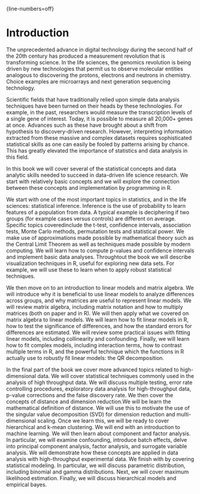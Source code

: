 {line-numbers=off}

# Introduction

The unprecedented advance in digital technology during the second half of the 20th century has produced a measurement revolution that is transforming science. In the life sciences, the genomics revolution is being driven by new technologies that permit us to observe molecular entities analogous to discovering the protons, electrons and neutrons in chemistry.  Choice examples are microarrays and next generation sequencing technology.  

Scientific fields that have traditionally relied upon simple data analysis techniques have been turned on their heads by these technologies. For example,  in the past, researchers would measure the transcription levels of a single gene of interest. Today, it is possible to measure all 20,000+ genes at once.  Advances such as these have brought about a shift from hypothesis to discovery-driven research.  However, interpreting information extracted from these massive and complex datasets requires sophisticated statistical skills as one can easily be fooled by patterns arising by chance. This has greatly elevated the importance of statistics and data analysis in this field.

In this book we will cover several of the statistical concepts and data analytic skills needed to succeed in data-driven life science research. We start with relatively basic concepts and we will explore the connection between these concepts and implementation by programming in R. 

We start with one of the most important topics in statistics, and in the life sciences: statistical inference. Inference is the use of probability to learn features of a population from data. A typical example is deciphering if two groups (for example cases versus controls) are different on average. Specific topics coveredinclude the t-test, confidence intervals, association tests, Monte Carlo methods, permutation tests and statistical power. We make use of approximations made possible by mathematical theory such as the Central Limit Theorem as well as techniques made possible by modern computing. We will learn 
how to compute p-values and confidence intervals and implement basic data analyses. Throughtout the book we will describe visualization techniques in R, useful for exploring new data sets. For example, we will use these to learn when to apply robust statistical techniques.

We then move on to an introduction to linear models and matrix algebra. We will introduce why it is beneficial to use linear models to analyze differences across groups, and why matrices are useful to represent linear models. We will review matrix algebra, including matrix notation and how to multiply matrices (both on paper and in R).
We will then apply what we covered on matrix algebra to linear models. We will learn how to fit linear models in R, how to test the significance of differences, and how the standard errors for differences are estimated. We will review some practical issues with fitting linear models, including collinearity and confounding. Finally, we will learn how to fit complex models, including interaction terms, how to contrast multiple terms in R, and the powerful technique which the functions in R actually use to robustly fit linear models: the QR decomposition.


In the final part of the book we cover more advanced topics related to high-dimensional data. We will cover statistical techniques commonly used in the analysis of high throughput data. We will discuss multiple testing, error rate controlling procedures, exploratory data analysis for high-throughput data, p-value corrections and the false discovery rate. We then cover the concepts of distance and dimension reduction.We will be learn the mathematical definition of distance. We will use this to motivate the use of the singular value decomposition (SVD) for dimension reduction and multi-dimensional scaling. Once we learn this, we will be ready to cover hierarchical and k-mean clustering. We will end with an introduction to machine learning.
We will then learn about component and factor analysis. In particular, we will examine confounding, introduce batch effects, delve into principal component analysis, factor analysis, and surrogate variable analysis. We will demonstrate how these concepts are applied in data analysis with high-throughput experimental data. We finish with by covering statistical modeling. In particular, we will discuss parametric distribution, including binomial and gamma distributions. Next, we will cover maximum likelihood estimation. Finally, we will discuss hierarchical models and empirical bayes.
